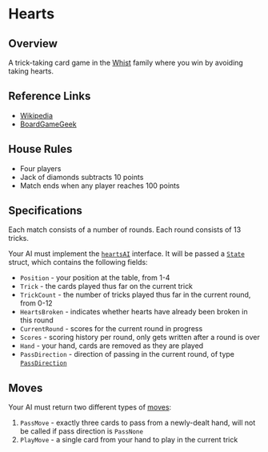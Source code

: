 # Hearts

## Overview
A trick-taking card game in the [Whist](https://en.wikipedia.org/wiki/Whist) family where you win by avoiding taking hearts.

## Reference Links
* [Wikipedia](https://en.wikipedia.org/wiki/Hearts_(card_game))
* [BoardGameGeek](https://boardgamegeek.com/boardgame/6887/hearts)

## House Rules
* Four players
* Jack of diamonds subtracts 10 points
* Match ends when any player reaches 100 points

## Specifications
Each match consists of a number of rounds. Each round consists of 13 tricks.

Your AI must implement the [`heartsAI`](ai/driver/hearts_ai.go) interface. It will be passed a [`State`](ai/driver/state.go) struct, which contains the following fields:

* `Position` - your position at the table, from 1-4
* `Trick` - the cards played thus far on the current trick
* `TrickCount` - the number of tricks played thus far in the current round, from 0-12
* `HeartsBroken` - indicates whether hearts have already been broken in this round
* `CurrentRound` - scores for the current round in progress
* `Scores` - scoring history per round, only gets written after a round is over
* `Hand` - your hand, cards are removed as they are played
* `PassDirection` - direction of passing in the current round, of type [`PassDirection`](passdirection.go)

## Moves
Your AI must return two different types of [moves](move.go):
1. `PassMove` - exactly three cards to pass from a newly-dealt hand, will not be called if pass direction is `PassNone`
1. `PlayMove` - a single card from your hand to play in the current trick